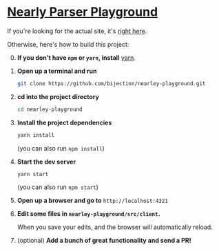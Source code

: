 # [Nearly Parser Playground](http://omrelli.ug/nearley-playground)

If you're looking for the actual site, it's [right here](http://omrelli.ug/nearley-playground).

Otherwise, here's how to build this project:

0. **If you don't have `npm` or `yarn`, install** [yarn](https://yarnpkg.com/en/docs/install).

1. **Open up a terminal and run**

    ```bash
    git clone https://github.com/bijection/nearley-playground.git
    ```

2. **cd into the project directory**
    ```bash
    cd nearley-playground
    ```

3. **Install the project dependencies**
    ```bash
    yarn install
    ```

    (you can also run `npm install`)

4. **Start the dev server**
    ```bash
    yarn start
    ```

    (you can also run `npm start`)

5. **Open up a browser and go to** `http://localhost:4321`

6. **Edit some files in `nearley-playground/src/client`.**
    
    When you save your edits, and the browser will automatically reload.

7. (optional) **Add a bunch of great functionality and send a PR!**